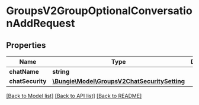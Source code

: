 # GroupsV2GroupOptionalConversationAddRequest

## Properties
Name | Type | Description | Notes
------------ | ------------- | ------------- | -------------
**chatName** | **string** |  | [optional] 
**chatSecurity** | [**\Bungie\Model\GroupsV2ChatSecuritySetting**](GroupsV2ChatSecuritySetting.md) |  | [optional] 

[[Back to Model list]](../README.md#documentation-for-models) [[Back to API list]](../README.md#documentation-for-api-endpoints) [[Back to README]](../README.md)


